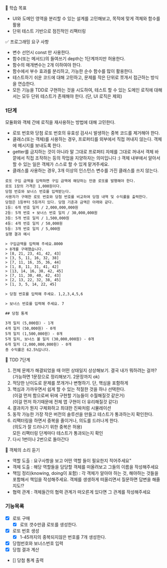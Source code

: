 📍 학습 목표

- UI와 도메인 영역을 분리할 수 있는 설계를 고민해보고, 목적에 맞게 객체와 함수를 활용
- 단위 테스트 기반으로 점진적인 리팩터링

✅ 프로그래밍 요구 사항

- 변수 선언시 const 만 사용한다.
- 함수(또는 메서드)의 들여쓰기 depth는 1단계까지만 허용한다.
- 함수의 매개변수는 2개 이하여야 한다.
- 함수에서 부수 효과를 분리하고, 가능한 순수 함수를 많이 활용한다.
- 테스트하기 쉬운 코드에 대해 고민하고, 문제를 작은 단위로 쪼개서 접근하는 방식을 연습한다.
- 모든 기능을 TDD로 구현하는 것을 시도하여, 테스트 할 수 있는 도메인 로직에 대해서는 모두 단위 테스트가 존재해야 한다. (단, UI 로직은 제외)

### 1단계

모듈화와 객체 간에 로직을 재사용하는 방법에 대해 고민한다.

- 로또 번호와 당첨 로또 번호의 유효성 검사시 발생하는 중복 코드를 제거해야 한다.
- 클래스(또는 객체)를 사용하는 경우, 프로퍼티를 외부에서 직접 꺼내지 않는다. 객체에 메시지를 보내도록 한다.
- getter를 금지하는 것이 아니라 말 그대로 프로퍼티 자체를 그대로 꺼내서 객체 바깥에서 직접 조작하는 등의 작업을 지양하자는 의미입니다 :) 객체 내부에서 알아서 할 수 있는 일은 객체가 스스로 할 수 있게 맡겨주세요.
- 클래스를 사용하는 경우, 3개 이상의 인스턴스 변수를 가진 클래스를 쓰지 않는다.

```
로또 구입 금액을 입력하면 구입 금액에 해당하는 만큼 로또를 발행해야 한다.
로또 1장의 가격은 1,000원이다.
당첨 번호와 보너스 번호를 입력받는다.
사용자가 구매한 로또 번호와 당첨 번호를 비교하여 당첨 내역 및 수익률을 출력한다.
당첨은 1등부터 5등까지 있다. 당첨 기준과 금액은 아래와 같다.
1등: 6개 번호 일치 / 2,000,000,000원
2등: 5개 번호 + 보너스 번호 일치 / 30,000,000원
3등: 5개 번호 일치 / 1,500,000원
4등: 4개 번호 일치 / 50,000원
5등: 3개 번호 일치 / 5,000원
실행 결과 예시

> 구입금액을 입력해 주세요.8000
> 8개를 구매했습니다.
> [8, 21, 23, 41, 42, 43]
> [3, 5, 11, 16, 32, 38]
> [7, 11, 16, 35, 36, 44]
> [1, 8, 11, 31, 41, 42]
> [13, 14, 16, 38, 42, 45]
> [7, 11, 30, 40, 42, 43]
> [2, 13, 22, 32, 38, 45]
> [1, 3, 5, 14, 22, 45]

> 당첨 번호를 입력해 주세요. 1,2,3,4,5,6

> 보너스 번호를 입력해 주세요. 7

## 당첨 통계

3개 일치 (5,000원) - 1개
4개 일치 (50,000원) - 0개
5개 일치 (1,500,000원) - 0개
5개 일치, 보너스 볼 일치 (30,000,000원) - 0개
6개 일치 (2,000,000,000원) - 0개
총 수익률은 62.5%입니다.
```

🔖 TDD 7단계

1. 전체 문제가 해결되었을 때 어떤 상태일지 상상해보기. 결국 내가 뭐하려는 걸까? <br>
   (가능하면 1문장으로 정리해보기. 2문장까지 ok)
2. 적당한 난이도로 문제를 쪼개거나 변형하기. 단, 핵심을 포함하게
3. 핵심과 가까우면서 쉽게 할 수 있는 적절한 것을 하나 선택한다.<br>
   (이걸 먼저 함으로써 뒤에 구현할 기능들이 수월해질것 같은거) <br>
   (이걸 먼저 하기때문에 전체 앱 구현이 더 유리해질것 같다)
4. 결과치가 뭔지 구체화하고 최대한 진짜처럼 시뮬레이션
5. 동작 가능한 가장 작은 버전의 솔루션을 만들고 테스트가 통과하는지 확인한다.
6. 리팩터링을 하면서 중복을 줄이거나, 의도를 드러나게 한다. <br>
   (의도가 잘 드러나기 위한 중복은 허용) <br>
   모든 리팩터링 단계마다 테스트가 통과되는지 확인
7. 다시 1번이나 2번으로 돌아간다

📣 객체의 소리 듣기

- 역할 도출
  : 요구사항을 보고 어떤 역할 들이 필요한지 적어주세요"
- 객체 도출
  : 해당 역할들을 담당할 객체를 떠올려보고 그들의 이름을 작성해주세요
- 책임 정리(knowing, doing이 포함)
  : 각 객체가 알아야 하는 것, 해야하는 것들을 포함해서 책임을 작성해주세요. 객체를 생생하게 떠올리면서 질문하면 답변을 해줄지도!?
- 협력 관계
  : 객체들간의 협력 관계가 떠오른게 있다면 그 관계를 작성해주세요

### 기능목록

- [x] 로또 구매
  - [x] 로또 갯수만큼 로또를 생성한다.
- [x] 로또 번호 생성
  - [x] 1-45까지의 중복되지않은 번호를 7개 생성한다.
- [x] 당첨번호와 보너스번호 입력
- [x] 당첨 결과 계산
- [] 당첨 통계 출력
